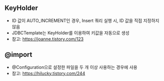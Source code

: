 ## KeyHolder

-   ID 값이 AUTO_INCREMENT인 경우, Insert 쿼리 실행 시, ID 값을 직접 지정하지 않음
-   JDBCTemplate는 KeyHolder를 이용하여 키값을 자동으로 생성
-   참고: https://joanne.tistory.com/123

## @import

-   @Configuration으로 설정한 파일을 두 개 이상 사용하는 경우에 사용
-   참고: https://hilucky.tistory.com/244
 